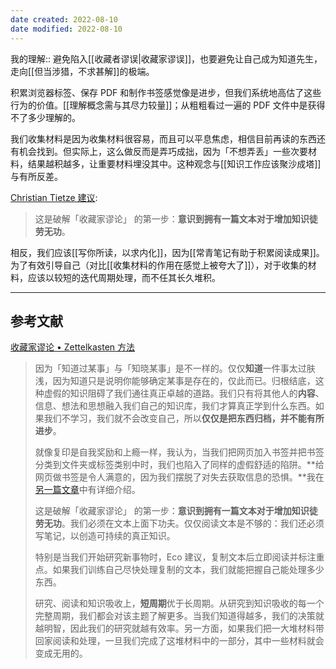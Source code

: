 ```yaml
---
date created: 2022-08-10
date modified: 2022-08-10
---
```


我的理解:: 避免陷入[[收藏者谬误|收藏家谬误]]，也要避免让自己成为知道先生，走向[[但当涉猎，不求甚解]]的极端。

积累浏览器标签、保存 PDF 和制作书签感觉像是进步，但我们系统地高估了这些行为的价值。[[理解概念需与其尽力较量]]；从粗粗看过一遍的 PDF 文件中是获得不了多少理解的。

我们收集材料是因为收集材料很容易，而且可以平息焦虑，相信目前再读的东西还有机会找到。但实际上，这么做反而是弄巧成拙，因为「不想弄丢」一些次要材料，结果越积越多，让重要材料埋没其中。这种观念与[[知识工作应该聚沙成塔]]与有所反差。

[Christian Tietze 建议](https://zettelkasten.de/posts/collectors-fallacy/):

> 这是破解「收藏家谬论」 的第一步：**意识到拥有一篇文本对于增加知识徒劳无功**。

相反，我们应该[[写你所读，以求内化]]，因为[[常青笔记有助于积累阅读成果]]。为了有效引导自己（对比[[收集材料的作用在感觉上被夸大了]]），对于收集的材料，应该以较短的迭代周期处理，而不任其长久堆积。

___

## 参考文献

[收藏家谬论 • Zettelkasten 方法](https://zettelkasten.de/posts/collectors-fallacy/)

> 因为「知道过某事」与「知晓某事」是不一样的。仅仅**知道**一件事太过肤浅，因为知道只是说明你能够确定某事是存在的，仅此而已。归根结底，这种虚假的知识阻碍了我们通往真正卓越的道路。我们只有将其他人的**内容**、信息、想法和思想融入我们自己的知识库，我们才算真正学到什么东西。如果我们不学习，我们就不会改变自己，所以**仅仅是把东西归档，并不能有所进步**。
>
> 就像复印是自我奖励和上瘾一样，我认为，当我们把网页加入书签并把书签分类到文件夹或标签类别中时，我们也陷入了同样的虚假舒适的陷阱。**给网页做书签是令人满意的，因为我们摆脱了对失去获取信息的恐惧。**我在[另一篇文章](https://zettelkasten.de/posts/reading-web-rss-note-taking)中有详细介绍。
>
> 这是破解「收藏家谬论」 的第一步：**意识到拥有一篇文本对于增加知识徒劳无功**。我们必须在文本上面下功夫。仅仅阅读文本是不够的：我们还必须写笔记，以创造可持续的真正知识。
>
> 特别是当我们开始研究新事物时，Eco 建议，复制文本后立即阅读并标注重点。如果我们训练自己尽快处理复制的文本，我们就能把握自己能处理多少东西。
>
> 研究、阅读和知识吸收上，**短周期**优于长周期。从研究到知识吸收的每一个完整周期，我们都会对该主题了解更多。当我们知道得越多，我们的决策就越明智，因此我们的研究就越有效率。另一方面，如果我们把一大堆材料带回家阅读和处理，一旦我们完成了这堆材料中的一部分，其中一些材料就会变成无用的。
